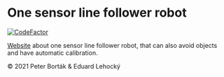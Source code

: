 # One sensor line follower robot

[![CodeFactor](https://www.codefactor.io/repository/github/oslfrobot/oslfrobot.github.io/badge/master)](https://www.codefactor.io/repository/github/oslfrobot/oslfrobot.github.io/overview/master)

[Website](https://oslfrobot.github.io) about one sensor line follower robot, that can also avoid objects and have automatic calibration.

© 2021 Peter Borták & Eduard Lehocký
